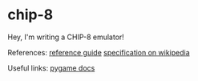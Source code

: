 # chip-8

Hey, I'm writing a CHIP-8 emulator!

References:
[reference guide](http://www.multigesture.net/articles/how-to-write-an-emulator-chip-8-interpreter/)
[specification on wikipedia](https://en.wikipedia.org/wiki/CHIP-8#Virtual_machine_description)

Useful links:
[pygame docs](http://www.pygame.org/docs/)
